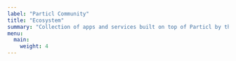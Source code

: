 ```yaml
---
label: "Particl Community"
title: "Ecosystem"
summary: "Collection of apps and services built on top of Particl by the community"
menu:
  main:
    weight: 4
---
```

